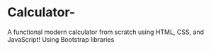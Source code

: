 # Calculator-
 A  functional modern calculator from scratch using HTML, CSS, and JavaScript! Using Bootstrap libraries
